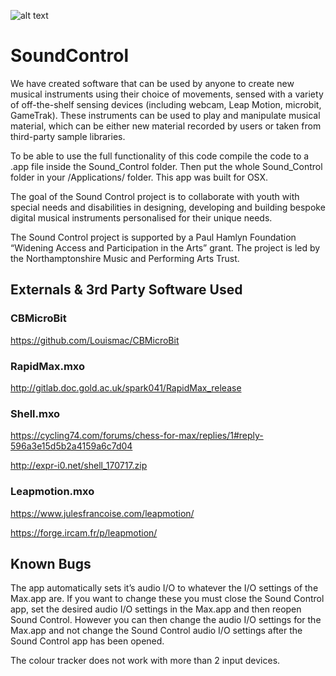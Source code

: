 ![alt text](http://www.doc.gold.ac.uk/~spark041/Sound_Control/gif2.gif)

# SoundControl

We have created software that can be used by anyone to create new musical instruments using their choice of movements, sensed with a variety of off-the-shelf sensing devices (including webcam, Leap Motion, microbit, GameTrak). These instruments can be used to play and manipulate musical material, which can be either new material recorded by users or taken from third-party sample libraries.

To be able to use the full functionality of this code compile the code to a .app file inside the Sound_Control folder. Then put the whole Sound_Control folder in your /Applications/ folder. This app was built for OSX.

The goal of the Sound Control project is to collaborate with youth with special needs and disabilities in designing, developing and building bespoke digital musical instruments personalised for their unique needs.

The Sound Control project is supported by a Paul Hamlyn Foundation “Widening Access and Participation in the Arts” grant. The project is led by the Northamptonshire Music and Performing Arts Trust.


## Externals & 3rd Party Software Used

### CBMicroBit
https://github.com/Louismac/CBMicroBit

### RapidMax.mxo
http://gitlab.doc.gold.ac.uk/spark041/RapidMax_release

### Shell.mxo
https://cycling74.com/forums/chess-for-max/replies/1#reply-596a3e15d5b2a4159a6c7d04 

http://expr-i0.net/shell_170717.zip

### Leapmotion.mxo
https://www.julesfrancoise.com/leapmotion/

https://forge.ircam.fr/p/leapmotion/

## Known Bugs

The app automatically sets it’s audio I/O to whatever the I/O settings of the Max.app are. If you want to change these you must close the Sound Control app, set the desired audio I/O settings in the Max.app and then reopen Sound Control. However you can then change the audio I/O settings for the Max.app and not change the Sound Control audio I/O settings after the Sound Control app has been opened.

The colour tracker does not work with more than 2 input devices.